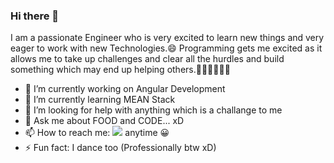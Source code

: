 ### Hi there 👋

I am a passionate Engineer who is very excited to learn new things and very eager to work with
new Technologies.😄
Programming gets me excited as it allows me to take up challenges and clear all the hurdles
and build something which may end up helping others.👨🏿‍💻👨🏿‍💻

- 🔭 I’m currently working on Angular Development
- 🌱 I’m currently learning MEAN Stack
- 🤔 I’m looking for help with anything which is a challange to me
- 💬 Ask me about FOOD and CODE... xD
- 📫 How to reach me: <img src="https://img.shields.io/badge/LinkedIn-0077B5?style=for-the-badge&logo=linkedin&logoColor=white" /> anytime 😀
- ⚡ Fun fact: I dance too (Professionally btw xD)


